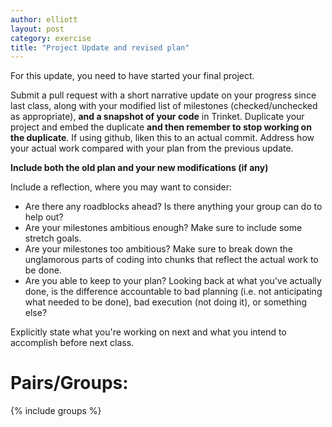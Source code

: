 ```yaml
---
author: elliott
layout: post
category: exercise
title: "Project Update and revised plan"
---
```


For this update, you need to have started your final project.

Submit a pull request with a short narrative update on your progress since last class,
along with your modified list of milestones (checked/unchecked as appropriate), **and a snapshot of your code** in
Trinket. Duplicate your project and embed the duplicate **and then remember to stop working on the duplicate**.  If using github,
liken this to an actual commit.  Address how your actual work compared with your plan from the previous update.

**Include both the old plan and your new modifications (if any)**

Include a reflection, where you may want to consider:

* Are there any roadblocks ahead?  Is there anything your group can do to help out?
* Are your milestones ambitious enough?  Make sure to include some stretch goals.
* Are your milestones too ambitious?  Make sure to break down the unglamorous parts of coding
into chunks that reflect the actual work to be done.
* Are you able to keep to your plan?  Looking back at what you've actually done, is the difference
accountable to bad planning (i.e. not anticipating what needed to be done), bad execution (not doing it), or
something else?

Explicitly state what you're working on next and what you intend to accomplish before next class.


# Pairs/Groups:

{% include groups %}